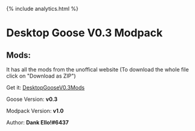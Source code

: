 {% include analytics.html %}

# Desktop Goose V0.3 Modpack

## Mods:

It has all the mods from the unoffical website
(To download the whole file click on "Download as ZIP")

Get it: [DesktopGooseV0.3Mods](https://mega.nz/#F!HDgQkSbI!uQZ_srBp2-ZmOPFF-Q-6YQ)

Goose Version: **v0.3**

Modpack Version: **v1.0**

Author: **Dank Ello!#6437**
